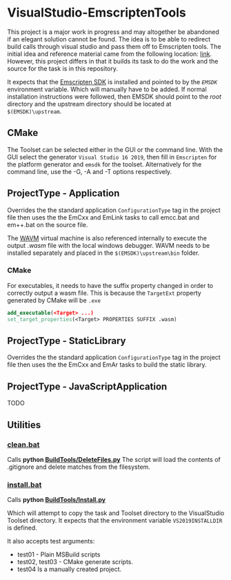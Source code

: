 # VisualStudio-EmscriptenTools

This project is a major work in progress and may altogether be abandoned if an elegant solution cannot be found. The idea is to be able to redirect build calls through visual studio and pass them off to Emscripten tools. The initial idea and reference material came from the following location: [link](https://github.com/crosire/vs-toolsets). However, this project differs in that it builds its task to do the work and the source for the task is in this repository.

It expects that the [Emscripten SDK](https://github.com/emscripten-core/emsdk) is installed and pointed to by the *`EMSDK`* environment variable. Which will manually have to be added. If normal installation instructions were followed, then EMSDK should point to the _root_ directory and the upstream directory should be located at `$(EMSDK)\upstream`.


## CMake 

The Toolset can be selected either in the GUI or the command line. 
With the GUI select the generator `Visual Studio 16 2019`, then fill in `Emscripten` for the platform generator and `emsdk` for the toolset. Alternatively for the command line, use the -G, -A and -T options respectively.

## ProjectType - Application

Overrides the the standard application `ConfigurationType` tag in the project file then uses the the
EmCxx and EmLink tasks to call emcc.bat and em++.bat on the source file.

The [WAVM](https://github.com/WAVM/WAVM) virtual machine is also referenced internally to execute the output _.wasm_ file with the local windows debugger. WAVM needs to be installed separately and placed in the `$(EMSDK)\upstream\bin` folder.

### CMake 

For executables, it needs to have the suffix property changed in order to correctly output a wasm file.
This is because the `TargetExt` property generated by CMake will be `.exe` 

```cmake
add_executable(<Target> ...)
set_target_properties(<Target> PROPERTIES SUFFIX .wasm)
```
## ProjectType - StaticLibrary

Overrides the the standard application `ConfigurationType` tag in the project file then uses the the
EmCxx and EmAr tasks to build the static library.

## ProjectType - JavaScriptApplication

TODO

## Utilities

### **[clean.bat](clean.bat)**

Calls **python [BuildTools/DeleteFiles.py](BuildTools/DeleteFiles.py)**
The script will load the contents of .gitignore and delete matches from the filesystem.

### **[install.bat](install.bat)**

Calls **python [BuildTools/Install.py](BuildTools/Install.py)**

Which will attempt to copy the task and Toolset directory to the VisualStudio Toolset directory.
It expects that the environment variable `VS2019INSTALLDIR` is defined.

It also accepts test arguments:

+ test01 - Plain MSBuild scripts
+ test02, test03 - CMake generate scripts.
+ test04 Is a manually created project.
